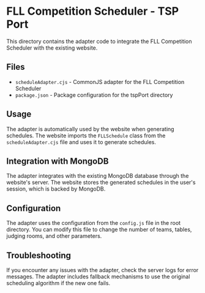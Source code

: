 # FLL Competition Scheduler - TSP Port

This directory contains the adapter code to integrate the FLL Competition Scheduler with the existing website.

## Files

- `scheduleAdapter.cjs` - CommonJS adapter for the FLL Competition Scheduler
- `package.json` - Package configuration for the tspPort directory

## Usage

The adapter is automatically used by the website when generating schedules. The website imports the `FLLSchedule` class from the `scheduleAdapter.cjs` file and uses it to generate schedules.

## Integration with MongoDB

The adapter integrates with the existing MongoDB database through the website's server. The website stores the generated schedules in the user's session, which is backed by MongoDB.

## Configuration

The adapter uses the configuration from the `config.js` file in the root directory. You can modify this file to change the number of teams, tables, judging rooms, and other parameters.

## Troubleshooting

If you encounter any issues with the adapter, check the server logs for error messages. The adapter includes fallback mechanisms to use the original scheduling algorithm if the new one fails.
